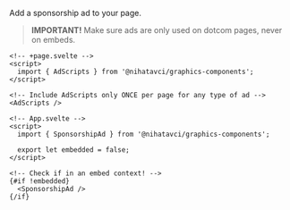 Add a sponsorship ad to your page.

> **IMPORTANT!** Make sure ads are only used on dotcom pages, never on embeds.

```svelte
<!-- +page.svelte -->
<script>
  import { AdScripts } from '@nihatavci/graphics-components';
</script>

<!-- Include AdScripts only ONCE per page for any type of ad -->
<AdScripts />
```

```svelte
<!-- App.svelte -->
<script>
  import { SponsorshipAd } from '@nihatavci/graphics-components';

  export let embedded = false;
</script>

<!-- Check if in an embed context! -->
{#if !embedded}
  <SponsorshipAd />
{/if}
```
